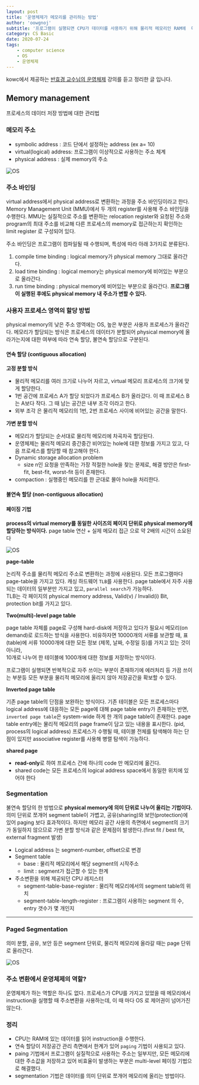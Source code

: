 ```yaml
---
layout: post
title: '운영체제가 메모리를 관리하는 방법'
author: 'oowgnoj'
subtitle: '프로그램이 실행되면 CPU가 데이터를 사용하기 위해 물리적 메모리인 RAM에  데이터가 할당되어야 합니다. 본문에서 우리가 작성한 변수가 어떻게 변환되어 물리적 메모리에 저장되는지, 메모리에 각기 다른 프로그램의 데이터가  할당되는 방식, 그 중에서도 페이징 기법에 대해 중점적으로 정리합니다. '
category: CS Basic
date: 2020-07-24
tags:
    - computer science
    - OS
    - 운영체제
---
```


kowc에서 제공하는 [반효경 교수님의 운영체제](http://www.kocw.net/home/search/kemView.do?kemId=1046323&ar=pop) 강의를 듣고 정리한 글 입니다.

## Memory management

프로세스의 데이터 저장 방법에 대한 관리법

### 메모리 주소

-   symbolic address : 코드 단에서 설정하는 address (ex a= 10)
-   virtual(logical) address: 프로그램이 이상적으로 사용하는 주소 체계
-   physical address : 실제 memory의 주소

![OS](./../images/in-post/OS/VMandLM.png)

### 주소 바인딩

virtual address에서 physical address로 변환하는 과정을 주소 바인딩이라고 한다. Memory Management Unit (MMU)에서 두 개의 register를 사용해 주소 바인딩을 수행한다. MMU는 실질적으로 주소를 변환하는 relocation register와 요청된 주소와 program의 최대 주소를 비교해 다른 프로세스의 memory로 접근하는지 확인하는 limit register 로 구성되어 있다.

주소 바인딩은 프로그램이 컴파일될 때 수행되며, 특성에 따라 아래 3가지로 분류된다.

1. compile time binding : logical memory가 physical memory 그대로 올라간다.
2. load time binding : logical memory는 physical memory에 비어있는 부분으로 올라간다.
3. run time binding : physical memory에 비어있는 부분으로 올라간다. **프로그램이 실행된 후에도 physical memory 내 주소가 변할 수 있다.**

### 사용자 프로세스 영역의 할당 방법

physical memory의 낮은 주소 영역에는 OS, 높은 부분은 사용자 프로세스가 올라간다.
메모리가 할당되는 방식은 프로세스의 데이터가 분할되어 physical memory에 올라가는지에 대한 여부에 따라 연속 할당, 불연속 할당으로 구분된다.

#### 연속 할당 (contiguous allocation)

**고정 분할 방식**

-   물리적 메모리를 여러 크기로 나누어 자르고, virtual 메모리 프로세스의 크기에 맞게 할당한다.
-   1번 공간에 프로세스 A가 할당 되었다가 프로세스 B가 올라갔다. 이 때 프로세스 B는 A보다 작다. 그 때 남는 공간은 내부 조각 이라고 한다.
-   외부 조각 은 물리적 메모리의 1번, 2번 프로세스 사이에 비어있는 공간을 말한다.

**가변 분할 방식**

-   메모리가 할당되는 순서대로 물리적 메모리에 차곡차곡 할당된다.
-   운영체제는 물리적 메모리 중간중간 비어있는 hole에 대한 정보를 가지고 있고, 다음 프로세스를 할당할 때 참고해야 한다.
-   Dynamic storage allocation problem
    -   size n인 요청을 만족하는 가장 적절한 hole을 찾는 문제로, 해결 방안은 first-fit, best-fit, worst-fit 등이 존재한다.
-   compaction : 실행중인 메모리를 한 군대로 몰아 hole을 처리한다.

#### 불연속 할당 (non-contiguous allocation)

#### 페이징 기법

**process의 virtual memory를 동일한 사이즈의 페이지 단위로 physical memory에 할당하는 방식이다.**
page table 연산 + 실제 메모리 접근 으로 약 2배의 시간이 소요된다

![OS](./../images/in-post/OS/Paging.png)

**page-table**

논리적 주소를 물리적 메모리 주소로 변환하는 과정에 사용된다. 모든 프로그램마다 page-table을 가지고 있다. 캐싱 하드웨어 `TLB`를 사용한다. page table에서 자주 사용되는 데이터의 일부분만 가지고 있고, `parallel search`가 가능하다.\
TLB는 각 페이지의 physical memory address, Valid(v) / Invalid(i) Bit, protection bit를 가지고 있다.

**Two(multi)-level page table**

page table 자체를 page로 구성해 hard-disk에 저장하고 있다가 필요시 메모리(on demand)로 로드하는 방식을 사용한다.
비유하자면 10000개의 서류를 보관할 때, 표(table)에 서류 10000개에 대한 모든 정보 (제목, 날짜, 수정일 등)를 가지고 있는 것이 아니라,\
10개로 나누어 한 테이블에 1000개에 대한 정보를 저장하는 방식이다.

프로그램이 실행되면 반복적으로 자주 쓰이는 부분이 존재하기에 에러처리 등 가끔 쓰이는 부분등 모든 부분을 물리적 메모리에 올리지 않아 저장공간을 확보할 수 있다.

**Inverted page table**

기존 page table의 단점을 보완하는 방식이다.
기존 테이블은 모든 프로세스마다 logical address에 대응하는 모든 page에 대해 page table entry가 존재하는 반면,\
`inverted page table`은 system-wide 하게 한 개의 page table이 존재한다. page table entry에는 물리적 메모리의 page frame이 담고 있는 내용을 표시한다. (pid, process의 logical address)
프로세스가 수행될 때, 테이블 전체를 탐색해야 하는 단점이 있지만 associative register를 사용해 병렬 탐색이 가능하다.

**shared page**

-   **read-only**로 하여 프로세스 간에 하나의 code 만 메모리에 옮긴다.
-   shared code는 모든 프로세스의 logical address space에서 동일한 위치에 있어야 한다

### Segmentation

불연속 할당의 한 방법으로 **physical memory에 의미 단위로 나누어 올리는 기법이다.**
의미 단위로 쪼개어 segment table이 가볍고, 공유(sharing)와 보안(protection)에 있어 paging 보다 효과적이다.
하지만 메모리 공간 사용의 측면에서 segment의 크기가 동일하지 않으므로 가변 분할 방식과 같은 문제점이 발생한다.(first fit / best fit, external fragment 발생)

-   Logical address 는 segment-number, offset으로 변경
-   Segment table
    -   base : 물리적 메모리에서 해당 segment의 시작주소
    -   limit : segment가 접근할 수 있는 한계
-   주소변환을 위해 제공되던 CPU 레지스터
    -   segment-table-base-register : 물리적 메모리에서의 segment table의 위치
    -   segment-table-length-register : 프로그램이 사용하는 segment 의 수, entry 갯수가 몇 개인지

---

### Paged Segmentation

의미 분할, 공유, 보안 등은 segment 단위로, 물리적 메모리에 올라갈 때는 page 단위로 올라간다.

![OS](./../images/in-post/OS/os-segmented-paging1.png)

### 주소 변환에서 운영체제의 역할?

운영체제가 하는 역할은 하나도 없다.
프로세스가 CPU를 가지고 있었을 때 메모리에서 instruction을 실행할 때 주소변환을 사용하는데, 이 때 마다 OS 로 제어권이 넘어가진 않는다.

### 정리

-   CPU는 RAM에 있는 데이터를 읽어 instruction을 수행한다.
-   연속 할당이 저장공간 관리 측면에서 한계가 있어 `paging` 기법이 사용되고 있다.
-   paing 기법에서 프로그램이 실질적으로 사용하는 주소는 일부지만, 모든 메모리에 대한 주소값을 저장하고 있어 비효율이 발생하는 부분은 multi-level 페이징 기법으로 해결했다.
-   segmentation 기법은 데이터를 의미 단위로 쪼개어 메모리에 올리는 방법이다.

